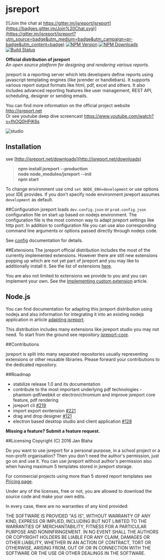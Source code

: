 # jsreport

[![Join the chat at https://gitter.im/jsreport/jsreport](https://badges.gitter.im/Join%20Chat.svg)](https://gitter.im/jsreport/jsreport?utm_source=badge&utm_medium=badge&utm_campaign=pr-badge&utm_content=badge)
[![NPM Version](http://img.shields.io/npm/v/jsreport.svg?style=flat-square)](https://npmjs.com/package/jsreport)
[![NPM Downloads](https://img.shields.io/npm/dt/jsreport.svg?style=flat-square)](https://npmjs.com/package/jsreport)
[![Build Status](https://travis-ci.org/jsreport/jsreport.png?branch=master)](https://travis-ci.org/jsreport/jsreport)

**Official distribution of jsreport**<br/>
*An open source platform for designing and rendering various reports.*

jsreport is a reporting server which lets developers define reports using  javascript templating engines (like jsrender or handlebars). It supports various report output formats like html, pdf, excel and others.  It also includes advanced reporting features like user management, REST API, scheduling, designer or sending emails.

You can find more information on the official project website http://jsreport.net    
Or see youtube deep dive screencast https://www.youtube.com/watch?v=fhOQ0HPjK6s

![studio](http://jsreport.net/img/jsreport-demo.gif)

## Installation
see [http://jsreport.net/downloads](http://jsreport.net/downloads)

> **npm install jsreport --production**<br/>
> **node node_modules/jsreport --init**<br/>
> **npm start**

To change environment use cmd `set NODE_ENV=development` or use options your IDE provides. If you don't specify node environment jsreport assumes `development` as default.

##Configuration
jsreport loads `dev.config.json` or `prod.config.json` configuration file on start up based on nodejs environment. The configuration file is the most common way to adapt jsreport settings like http port. In addition to configuration file you can use also corresponding command line arguments or options passed directly through nodejs code.

See [config](https://github.com/jsreport/jsreport/blob/master/config.md) documentation for details.

##Extensions
The jsreport official distribution includes the most of the currently implemented extensions. However there are still new extensions popping up which are not yet part of jsreport and you may like to additionally install it. See the list of extensions [here](https://github.com/jsreport/jsreport-core#list-of-extensions).

You are also not limited to extensions we provide to you and  you can implement your own. See the [Implementing custom extension](http://jsreport.net/learn/custom-extension) article.

## Node.js

You can find documentation for adapting this jsreport distribution using nodejs and also information for integrating it into an existing nodejs application in article [adapting jsreport](http://jsreport.net/learn/adapting-jsreport).

This distribution includes many extensions like jsreport studio you may not need. To start from the ground see repository [jsreport-core](https://github.com/jsreport/jsreport-core).

##Contributions

jsreport is split into many separated repositories usually representing extensions or other reusable libraries. Please forward your contributions to the dedicated repository.

##Roadmap

- stabilize release 1.0 and its documentation
- contribute to the most important underlying pdf technologies - phantom-pdf/webkit or electron/chromium and improve jsreport core feature, pdf rendering
- jsreport cli [#219](../../issues/219)
- import export exntension [#221](../../issues/221)
- drag and drop designer [#121](../../issues/121)
- electron based desktop studio and client application [#128](../../issues/128)

**Missing a feature? Submit a feature request.**

##Licensing
Copyright (C) 2016 Jan Blaha

Do you want to use jsreport for a personal purpose, in a school project or a non-profit organisation?
Then you don't need the author's permission, just go on and use it. You can use jsreport without author's permission
also when having maximum 5 templates stored in jsreport storage.

For commercial projects using more than 5 stored report templates see [Pricing page](http://jsreport.net/buy).

Under any of the licenses, free or not, you are allowed to download the source code and make your own edits.

In every case, there are no warranties of any kind provided:
 
THE SOFTWARE IS PROVIDED "AS IS", WITHOUT WARRANTY OF ANY KIND, EXPRESS OR IMPLIED, INCLUDING BUT NOT LIMITED TO THE WARRANTIES OF MERCHANTABILITY, FITNESS FOR A PARTICULAR PURPOSE AND NONINFRINGEMENT. IN NO EVENT SHALL THE AUTHORS OR COPYRIGHT HOLDERS BE LIABLE FOR ANY CLAIM, DAMAGES OR OTHER LIABILITY, WHETHER IN AN ACTION OF CONTRACT, TORT OR OTHERWISE, ARISING FROM, OUT OF OR IN CONNECTION WITH THE SOFTWARE OR THE USE OR OTHER DEALINGS IN THE SOFTWARE.